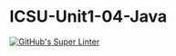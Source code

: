 # ICSU-Unit1-04-Java
[![GitHub's Super Linter](https://github.com/Roman-Cernetchi/ICS4U-Unit1-04-Java/workflows/GitHub's%20Super%20Linter/badge.svg)](https://github.com/Roman-Cernetchi/ICS4U-Unit1-04-Java/actions)
